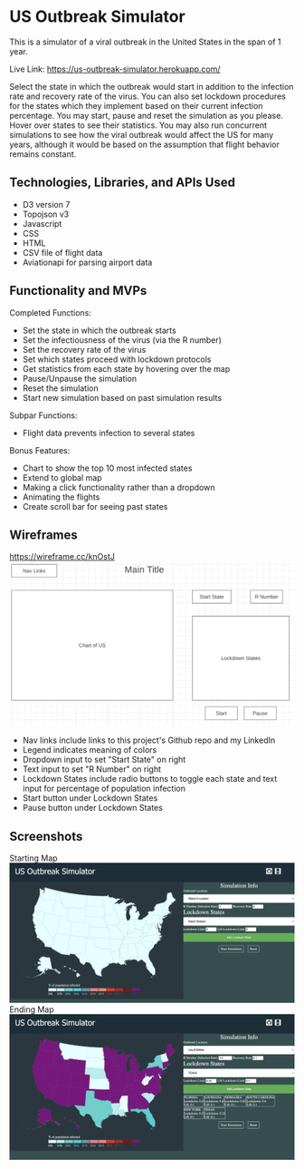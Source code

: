# US Outbreak Simulator

This is a simulator of a viral outbreak in the United States in the span of 1 year.

Live Link: https://us-outbreak-simulator.herokuapp.com/

Select the state in which the outbreak would start in addition to the infection rate and recovery rate of the virus. You can also set lockdown procedures for the states which they implement based on their current infection percentage. You may start, pause and reset the simulation as you please. Hover over states to see their statistics. You may also run concurrent simulations to see how the viral outbreak would affect the US for many years, although it would be based on the assumption that flight behavior remains constant.
<!-- ## Background -->

<!-- In light of the COVID-19 during the last 2 years and the many variants being discovered,
I wanted to create a simulator that mimicked the map created by Johns Hopkins University to record global cases.
This simulator may show that could have happened if countermeasures were done differently or if a future outbreak occurs within the United States.
The spread of infection will be based on flight data. -->
## Technologies, Libraries, and APIs Used

- D3 version 7
- Topojson v3
- Javascript
- CSS
- HTML
- CSV file of flight data
- Aviationapi for parsing airport data

## Functionality and MVPs

Completed Functions: 
- Set the state in which the outbreak starts
- Set the infectiousness of the virus (via the R number)
- Set the recovery rate of the virus
- Set which states proceed with lockdown protocols
- Get statistics from each state by hovering over the map
- Pause/Unpause the simulation
- Reset the simulation
- Start new simulation based on past simulation results

Subpar Functions: 

- Flight data prevents infection to several states

Bonus Features:

- Chart to show the top 10 most infected states
- Extend to global map
- Making a click functionality rather than a dropdown
- Animating the flights
- Create scroll bar for seeing past states

## Wireframes
https://wireframe.cc/knOstJ
![](./dist/assets/Wireframe.png)

- Nav links include links to this project's Github repo and my LinkedIn
- Legend indicates meaning of colors
- Dropdown input to set "Start State" on right
- Text input to set "R Number" on right
- Lockdown States include radio buttons to toggle each state and text input for percentage of population infection
- Start button under Lockdown States
- Pause button under Lockdown States

## Screenshots
Starting Map
![](./dist/assets/Start%20Map.png)
Ending Map
![](./dist/assets/End%20Map.png)


